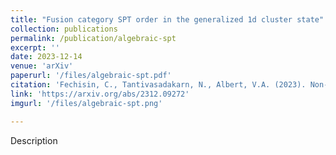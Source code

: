 ```yaml
---
title: "Fusion category SPT order in the generalized 1d cluster state"
collection: publications
permalink: /publication/algebraic-spt
excerpt: ''
date: 2023-12-14
venue: 'arXiv'
paperurl: '/files/algebraic-spt.pdf'
citation: 'Fechisin, C., Tantivasadakarn, N., Albert, V.A. (2023). Non-invertible symmetry-protected topological order in a group-based cluster state. <em>arXiv preprint arXiv:2312.09272</em>.'
link: 'https://arxiv.org/abs/2312.09272'
imgurl: '/files/algebraic-spt.png'

---
```

Description

<!-- [Download paper here](http://academicpages.github.io/files/paper3.pdf)
 -->
<!-- Recommended citation: Your Name, You. (2015). "Paper Title Number 3." <i>Journal 1</i>. 1(3). -->
